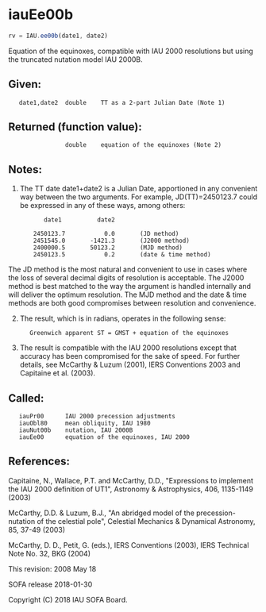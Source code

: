 # iauEe00b

```js
rv = IAU.ee00b(date1, date2)
```

Equation of the equinoxes, compatible with IAU 2000 resolutions but
using the truncated nutation model IAU 2000B.

## Given:
```
   date1,date2  double    TT as a 2-part Julian Date (Note 1)
```

## Returned (function value):
```
                double    equation of the equinoxes (Note 2)
```

## Notes:

1) The TT date date1+date2 is a Julian Date, apportioned in any
   convenient way between the two arguments.  For example,
   JD(TT)=2450123.7 could be expressed in any of these ways,
   among others:

```
          date1          date2

       2450123.7           0.0       (JD method)
       2451545.0       -1421.3       (J2000 method)
       2400000.5       50123.2       (MJD method)
       2450123.5           0.2       (date & time method)
```

   The JD method is the most natural and convenient to use in
   cases where the loss of several decimal digits of resolution
   is acceptable.  The J2000 method is best matched to the way
   the argument is handled internally and will deliver the
   optimum resolution.  The MJD method and the date & time methods
   are both good compromises between resolution and convenience.

2) The result, which is in radians, operates in the following sense:

```
      Greenwich apparent ST = GMST + equation of the equinoxes
```

3) The result is compatible with the IAU 2000 resolutions except
   that accuracy has been compromised for the sake of speed.  For
   further details, see McCarthy & Luzum (2001), IERS Conventions
   2003 and Capitaine et al. (2003).

## Called:
```
   iauPr00      IAU 2000 precession adjustments
   iauObl80     mean obliquity, IAU 1980
   iauNut00b    nutation, IAU 2000B
   iauEe00      equation of the equinoxes, IAU 2000
```

## References:

   Capitaine, N., Wallace, P.T. and McCarthy, D.D., "Expressions to
   implement the IAU 2000 definition of UT1", Astronomy &
   Astrophysics, 406, 1135-1149 (2003)

   McCarthy, D.D. & Luzum, B.J., "An abridged model of the
   precession-nutation of the celestial pole", Celestial Mechanics &
   Dynamical Astronomy, 85, 37-49 (2003)

   McCarthy, D. D., Petit, G. (eds.), IERS Conventions (2003),
   IERS Technical Note No. 32, BKG (2004)

This revision:  2008 May 18

SOFA release 2018-01-30

Copyright (C) 2018 IAU SOFA Board.